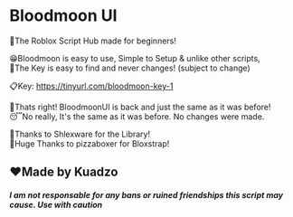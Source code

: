 # Bloodmoon UI

🍼The Roblox Script Hub made for beginners!

😁Bloodmoon is easy to use, Simple to Setup & unlike other scripts,  
🔑The Key is easy to find and never changes! (subject to change)

📋Key: https://tinyurl.com/bloodmoon-key-1

🎉Thats right! BloodmoonUI is back and just the same as it was before!  
😴No really, It's the same as it was before. No changes were made.

📗Thanks to Shlexware for the Library!  
🍕Huge Thanks to pizzaboxer for Bloxstrap!

## ❤️Made by Kuadzo

#### *I am not responsable for any bans or ruined friendships this script may cause. Use with caution*
